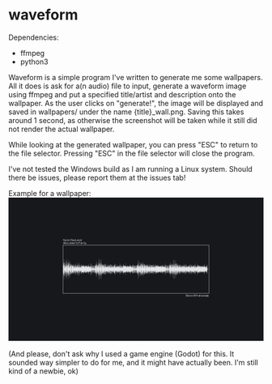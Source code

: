 # waveform

Dependencies:
- ffmpeg
- python3

Waveform is a simple program I've written to generate me some wallpapers. All it does is ask for a(n audio) file to input, generate a waveform image using ffmpeg and put a specified title/artist and description onto the wallpaper. As the user clicks on "generate!", the image will be displayed and saved in wallpapers/ under the name {title}_wall.png. Saving this takes around 1 second, as otherwise the screenshot will be taken while it still did not render the actual wallpaper.

While looking at the generated wallpaper, you can press "ESC" to return to the file selector. Pressing "ESC" in the file selector will close the program.

I've not tested the Windows build as I am running a Linux system. Should there be issues, please report them at the issues tab!


Example for a wallpaper:
![example of such a generated wallpaper](https://raw.githubusercontent.com/devcey/waveform/refs/heads/main/wallpapers/sample_wall.png?token=GHSAT0AAAAAACX3J34SG2QX5F3BQ6MINE7EZZGFA7Q)

(And please, don't ask why I used a game engine (Godot) for this. It sounded way simpler to do for me, and it might have actually been. I'm still kind of a newbie, ok)
